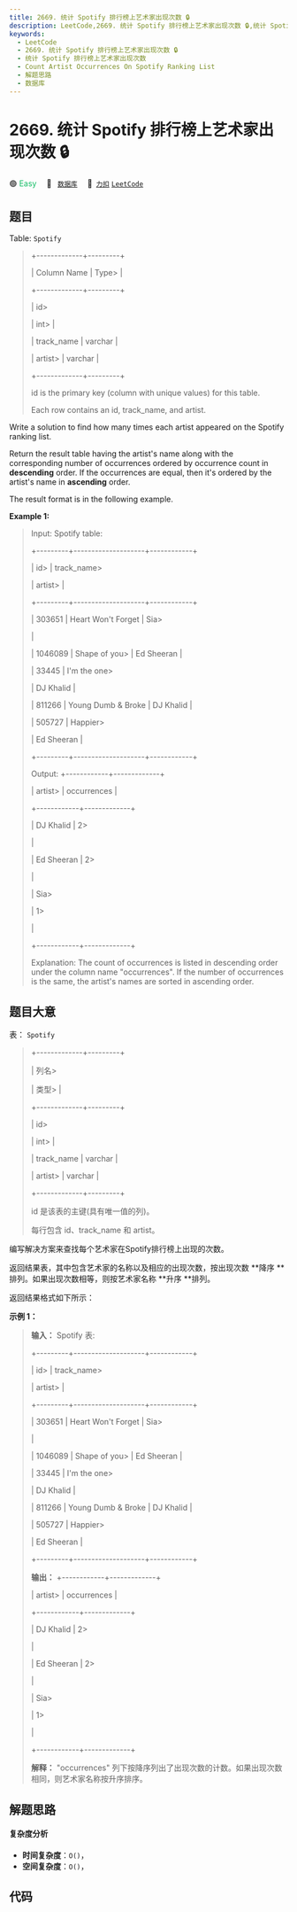 ```yaml
---
title: 2669. 统计 Spotify 排行榜上艺术家出现次数 🔒
description: LeetCode,2669. 统计 Spotify 排行榜上艺术家出现次数 🔒,统计 Spotify 排行榜上艺术家出现次数,Count Artist Occurrences On Spotify Ranking List,解题思路,数据库
keywords:
  - LeetCode
  - 2669. 统计 Spotify 排行榜上艺术家出现次数 🔒
  - 统计 Spotify 排行榜上艺术家出现次数
  - Count Artist Occurrences On Spotify Ranking List
  - 解题思路
  - 数据库
---
```


# 2669. 统计 Spotify 排行榜上艺术家出现次数 🔒

🟢 <font color=#15bd66>Easy</font>&emsp; 🔖&ensp; [`数据库`](/tag/database.md)&emsp; 🔗&ensp;[`力扣`](https://leetcode.cn/problems/count-artist-occurrences-on-spotify-ranking-list) [`LeetCode`](https://leetcode.com/problems/count-artist-occurrences-on-spotify-ranking-list)

## 题目

Table: `Spotify`

> 
> 
> 
> 
> 
> +-------------+---------+ 
> 
> | Column Name | Type> 
> | 
> 
> +-------------+---------+ 
> 
> | id> 
> > 
>   | int> 
>  | 
> 
> | track_name  | varchar |
> 
> | artist> 
>   | varchar |
> 
> +-------------+---------+
> 
> id is the primary key (column with unique values) for this table.
> 
> Each row contains an id, track_name, and artist.
> 
> 

Write a solution to find how many times each artist appeared on the Spotify
ranking list.

Return the result table having the artist's name along with the corresponding
number of occurrences ordered by occurrence count in **descending** order. If
the occurrences are equal, then it's ordered by the artist's name in
**ascending** order.

The result format is in the following example​​​​​.



**Example 1:**

> Input: Spotify table: 
> 
> +---------+--------------------+------------+ 
> 
> | id> 
>   | track_name> 
> > 
>  | artist> 
>  |  
> 
> +---------+--------------------+------------+
> 
> | 303651  | Heart Won't Forget | Sia> 
> > 
> |
> 
> | 1046089 | Shape of you> 
>    | Ed Sheeran |
> 
> | 33445   | I'm the one> 
> > 
> | DJ Khalid  |
> 
> | 811266  | Young Dumb & Broke | DJ Khalid  | 
> 
> | 505727  | Happier> 
> > 
> > 
> | Ed Sheeran |
> 
> +---------+--------------------+------------+ 
> 
> Output: +------------+-------------+
> 
> | artist> 
>  | occurrences | 
> 
> +------------+-------------+
> 
> | DJ Khalid  | 2> 
> > 
>    |
> 
> | Ed Sheeran | 2> 
> > 
>    |
> 
> | Sia> 
> > 
> | 1> 
> > 
>    | 
> 
> +------------+-------------+ 
> 
> 
> 
> Explanation: The count of occurrences is listed in descending order under the column name "occurrences". If the number of occurrences is the same, the artist's names are sorted in ascending order.
> 
> 


## 题目大意

表： `Spotify`

> 
> 
> 
> 
> 
> +-------------+---------+ 
> 
> | 列名> 
> > 
> | 类型> 
> | 
> 
> +-------------+---------+ 
> 
> | id> 
> > 
>   | int> 
>  | 
> 
> | track_name  | varchar |
> 
> | artist> 
>   | varchar |
> 
> +-------------+---------+
> 
> id 是该表的主键(具有唯一值的列)。
> 
> 每行包含 id、track_name 和 artist。
> 
> 

编写解决方案来查找每个艺术家在Spotify排行榜上出现的次数。

返回结果表，其中包含艺术家的名称以及相应的出现次数，按出现次数 **降序  **排列。如果出现次数相等，则按艺术家名称 **升序  **排列。

返回结果格式如下所示：



**示例 1：**

> 
> 
> 
> 
> 
> **输入：** Spotify 表: 
> 
> +---------+--------------------+------------+ 
> 
> | id> 
>   | track_name> 
> > 
>  | artist> 
>  |  
> 
> +---------+--------------------+------------+
> 
> | 303651  | Heart Won't Forget | Sia> 
> > 
> |
> 
> | 1046089 | Shape of you> 
>    | Ed Sheeran |
> 
> | 33445   | I'm the one> 
> > 
> | DJ Khalid  |
> 
> | 811266  | Young Dumb & Broke | DJ Khalid  | 
> 
> | 505727  | Happier> 
> > 
> > 
> | Ed Sheeran |
> 
> +---------+--------------------+------------+ 
> 
> **输出：** +------------+-------------+
> 
> | artist> 
>  | occurrences | 
> 
> +------------+-------------+
> 
> | DJ Khalid  | 2> 
> > 
>    |
> 
> | Ed Sheeran | 2> 
> > 
>    |
> 
> | Sia> 
> > 
> | 1> 
> > 
>    | 
> 
> +------------+-------------+ 
> 
> 
> 
> **解释：** "occurrences" 列下按降序列出了出现次数的计数。如果出现次数相同，则艺术家名称按升序排序。
> 
> 


## 解题思路

#### 复杂度分析

- **时间复杂度**：`O()`，
- **空间复杂度**：`O()`，

## 代码

```javascript

```